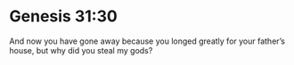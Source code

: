 # Genesis 31:30

And now you have gone away because you longed greatly for your father’s house, but why did you steal my gods?
